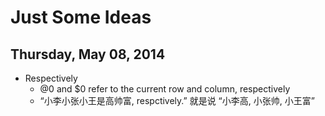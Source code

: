 Just Some Ideas
=============== 


Thursday, May 08, 2014
----------------------

- Respectively
    - @0 and $0 refer to the current row and column, respectively
    - “小李小张小王是高帅富, respctively.” 就是说 “小李高, 小张帅, 小王富”
